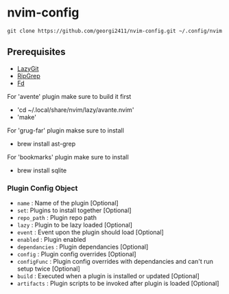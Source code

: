# nvim-config

```
git clone https://github.com/georgi2411/nvim-config.git ~/.config/nvim
```

## Prerequisites

- [LazyGit](https://github.com/jesseduffield/lazygitci)
- [RipGrep](https://github.com/BurntSushi/ripgrep#installation)
- [Fd](https://github.com/sharkdp/fd#installation)

For 'avente' plugin make sure to build it first

- 'cd ~/.local/share/nvim/lazy/avante.nvim'
- 'make'

For 'grug-far' plugin makse sure to install 

- brew install ast-grep

For 'bookmarks' plugin make sure to install

- brew install sqlite

### Plugin Config Object

- `name` : Name of the plugin [Optional]
- `set`: Plugins to install together [Optional]
- `repo_path` : Plugin repo path
- `lazy` : Plugin to be lazy loaded [Optional]
- `event` : Event upon the plugin should load [Optional]
- `enabled` : Plugin enabled
- `dependancies` : Plugin dependancies [Optional]
- `config` : Plugin config overrides [Optional]
- `configFunc` : Plugin config overrides with dependancies and can't run setup twice [Optional]
- `build` : Executed when a plugin is installed or updated [Optional]
- `artifacts` : Plugin scripts to be invoked after plugin is loaded [Optional] 

